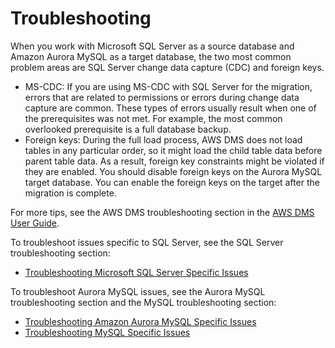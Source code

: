# Troubleshooting<a name="CHAP_SQLServer2Aurora.Steps.Troubleshooting"></a>

When you work with Microsoft SQL Server as a source database and Amazon Aurora MySQL as a target database, the two most common problem areas are SQL Server change data capture \(CDC\) and foreign keys\.
+ MS\-CDC: If you are using MS\-CDC with SQL Server for the migration, errors that are related to permissions or errors during change data capture are common\. These types of errors usually result when one of the prerequisites was not met\. For example, the most common overlooked prerequisite is a full database backup\.
+ Foreign keys: During the full load process, AWS DMS does not load tables in any particular order, so it might load the child table data before parent table data\. As a result, foreign key constraints might be violated if they are enabled\. You should disable foreign keys on the Aurora MySQL target database\. You can enable the foreign keys on the target after the migration is complete\.

For more tips, see the AWS DMS troubleshooting section in the [AWS DMS User Guide](http://docs.aws.amazon.com/dms/latest/userguide/CHAP_Troubleshooting.html)\.

To troubleshoot issues specific to SQL Server, see the SQL Server troubleshooting section:
+ [Troubleshooting Microsoft SQL Server Specific Issues](http://docs.aws.amazon.com/dms/latest/userguide/CHAP_Troubleshooting.html#CHAP_Troubleshooting.SQLServer)

To troubleshoot Aurora MySQL issues, see the Aurora MySQL troubleshooting section and the MySQL troubleshooting section:
+ [Troubleshooting Amazon Aurora MySQL Specific Issues](http://docs.aws.amazon.com/dms/latest/userguide/CHAP_Troubleshooting.html#CHAP_Troubleshooting.Aurora)
+ [Troubleshooting MySQL Specific Issues](http://docs.aws.amazon.com/dms/latest/userguide/CHAP_Troubleshooting.html#CHAP_Troubleshooting.MySQL)